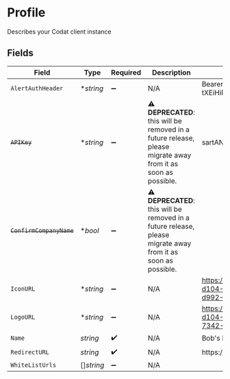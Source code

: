 # Profile

Describes your Codat client instance


## Fields

| Field                                                                                                                | Type                                                                                                                 | Required                                                                                                             | Description                                                                                                          | Example                                                                                                              |
| -------------------------------------------------------------------------------------------------------------------- | -------------------------------------------------------------------------------------------------------------------- | -------------------------------------------------------------------------------------------------------------------- | -------------------------------------------------------------------------------------------------------------------- | -------------------------------------------------------------------------------------------------------------------- |
| `AlertAuthHeader`                                                                                                    | **string*                                                                                                            | :heavy_minus_sign:                                                                                                   | N/A                                                                                                                  | Bearer tXEiHiRK7XCtI8TNHbpGs1LI1pumdb4Cl1QIo7B2                                                                      |
| ~~`APIKey`~~                                                                                                         | **string*                                                                                                            | :heavy_minus_sign:                                                                                                   | :warning: **DEPRECATED**: this will be removed in a future release, please migrate away from it as soon as possible. | sartANTjHAkLdbyDfaynoTQb7pkmj6hXHmnQKMrB                                                                             |
| ~~`ConfirmCompanyName`~~                                                                                             | **bool*                                                                                                              | :heavy_minus_sign:                                                                                                   | :warning: **DEPRECATED**: this will be removed in a future release, please migrate away from it as soon as possible. |                                                                                                                      |
| `IconURL`                                                                                                            | **string*                                                                                                            | :heavy_minus_sign:                                                                                                   | N/A                                                                                                                  | https://client-images.codat.io/icon/042399f5-d104-4f38-9ce8-cac3524f4e88_3f5623af-d992-4c22-bc08-e58c520a8526.ico    |
| `LogoURL`                                                                                                            | **string*                                                                                                            | :heavy_minus_sign:                                                                                                   | N/A                                                                                                                  | https://client-images.codat.io/logo/042399f5-d104-4f38-9ce8-cac3524f4e88_5806cb1f-7342-4c0e-a0a8-99bfbc47b0ff.png    |
| `Name`                                                                                                               | *string*                                                                                                             | :heavy_check_mark:                                                                                                   | N/A                                                                                                                  | Bob's Burgers                                                                                                        |
| `RedirectURL`                                                                                                        | *string*                                                                                                             | :heavy_check_mark:                                                                                                   | N/A                                                                                                                  | https://bobs-burgers.{countrySuffix}/{companyId}                                                                     |
| `WhiteListUrls`                                                                                                      | []*string*                                                                                                           | :heavy_minus_sign:                                                                                                   | N/A                                                                                                                  |                                                                                                                      |